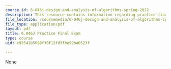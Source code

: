 ```yaml
---
course_id: 6-046j-design-and-analysis-of-algorithms-spring-2012
description: This resource contains information regarding practice final exam.
file_location: /coursemedia/6-046j-design-and-analysis-of-algorithms-spring-2012/c93541b5098f30f12fd3fbe99ba0523f_MIT6_046JS12_final_prac.pdf
file_type: application/pdf
layout: pdf
title: 6.046J Practice Final Exam
type: course
uid: c93541b5098f30f12fd3fbe99ba0523f

---
```

None